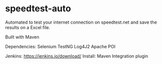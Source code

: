 # speedtest-auto
Automated to test your internet connection on speedtest.net and save the results on a Excel file.

Built with Maven

Dependencies:
  Selenium
  TestNG
  Log4J2
  Apache POI

Jenkins: https://jenkins.io/download/
  Install: Maven Integration plugin
